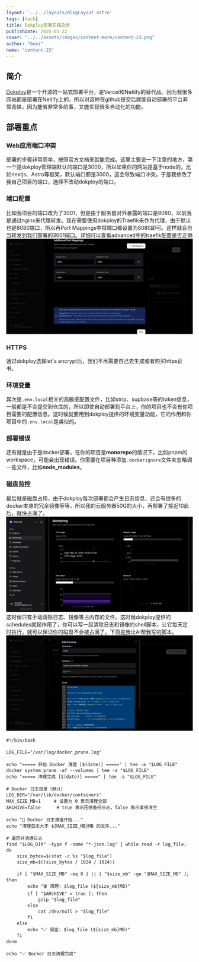 ```yaml
---
layout: '../../layouts/BlogLayout.astro'
tags: [tech]
title: Dokploy部署实践总结
publishDate: 2025-05-22
cover: "../../assets/images/content-more/content-23.png"
author: "Gomi"
name: "content-23"
---
```

## 简介

[Dokploy](https://dokploy.com/)是一个开源的一站式部署平台，是Vercel和Netlify的替代品。因为我很多网站都是部署在Netlify上的，所以对这种在github提交后就能自动部署的平台非常青睐，因为能省非常多的事，又能实现很多自动化的功能。


## 部署重点

### Web应用端口冲突
部署的步骤非常简单，按照官方文档来就能完成。这里主要说一下注意的地方，第一个是dokploy管理端默认的端口是3000，所以如果你的网站是基于node的，比如nextjs、Astro等框架，默认端口都是3000，这会导致端口冲突。于是我修改了我自己项目的端口，选择不改动dokploy的端口。

### 端口配置
比如我项目的端口改为了3001，但是由于服务器对外暴露的端口是8080，以前我是通过nginx来代理转发。现在需要使用dokploy的Traefik来作为代理，由于默认也是8080端口，所以再Port Mappings中将端口都设置为8080即可。这样就会自当转发到我们部署的3001端口。详细可以查看advanced中的traefik配置是否正确
![image.png](../../assets/images/content-more/content-23-2.png)

### HTTPS
通过dokploy选择let's encrypt后，我们不再需要自己去生成或者购买https证书。

### 环境变量
其次是`.env.local`相关的高敏感配置文件，比如strip、supbase等的token信息，一般都是不会提交到仓库的，所以即使自动部署到平台上，你的项目也不会有你项目需要的配置信息。这时候就要用到dokploy提供的环境变量功能，它的作用和你项目中的`.env.local`是类似的。

### 部署错误
还有就是由于是docker部署，在你的项目是**monorepo**的情况下，比如pnpm的workspace，可能会出现错误。你需要在项目种添加`.dockerignore`文件来忽略调一些文件，比如**node_modules**。

### 磁盘监控
最后就是磁盘占用，由于dokploy每次部署都会产生日志信息，还会有很多的docker本身的冗余镜像等等，所以我的云服务器50G的大小，再部署了接近10此后，就快占满了。
![image.png](../../assets/images/content-more/content-23-3.png)
这时候只有手动清除日志、镜像等占内存的文件。这时候dokploy提供的schedules就起作用了，你可以写一段清除日志和镜像的shell脚本，让它每天定时执行，就可以保证你的磁盘不会被占满了，下面是我让AI帮我写的脚本。
![image.png](../../assets/images/content-more/content-23-1.png)
```shell
#!/bin/bash

LOG_FILE="/var/log/docker_prune.log"

echo "===== 开始 Docker 清理 [$(date)] =====" | tee -a "$LOG_FILE"
docker system prune -af --volumes | tee -a "$LOG_FILE"
echo "===== 清理完成 [$(date)] =====" | tee -a "$LOG_FILE"

# Docker 日志目录（默认）
LOG_DIR="/var/lib/docker/containers"
MAX_SIZE_MB=1     # 设置为 0 表示清理全部
ARCHIVE=false      # true 表示压缩备份日志，false 表示直接清空

echo "🧹 Docker 日志清理开始..."
echo "清理日志大于 ${MAX_SIZE_MB}MB 的文件..."

# 遍历并清理日志
find "$LOG_DIR" -type f -name "*-json.log" | while read -r log_file; do
    size_bytes=$(stat -c %s "$log_file")
    size_mb=$((size_bytes / 1024 / 1024))

    if [ "$MAX_SIZE_MB" -eq 0 ] || [ "$size_mb" -ge "$MAX_SIZE_MB" ]; then
        echo "🗑️ 清理: $log_file (${size_mb}MB)"
        if [ "$ARCHIVE" = true ]; then
            gzip "$log_file"
        else
            cat /dev/null > "$log_file"
        fi
    else
        echo "✅ 保留: $log_file (${size_mb}MB)"
    fi
done

echo "✅ Docker 日志清理完成"

```



